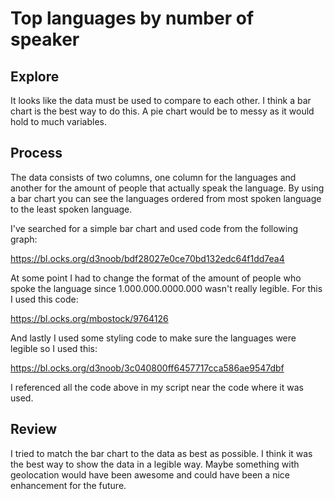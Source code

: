 # Top languages by number of speaker

## Explore


It looks like the data must be used to compare to each other. I think a bar chart is the best way to do this. A pie chart would be to messy as it would hold to much variables.


## Process

The data consists of two columns, one column for the languages and another for the amount of people that actually speak the language. By using a bar chart you can see the languages ordered from most spoken language to the least spoken language.

I've searched for a simple bar chart and used code from the following graph:

https://bl.ocks.org/d3noob/bdf28027e0ce70bd132edc64f1dd7ea4

At some point I had to change the format of the amount of people who spoke the language since 1.000.000.0000.000 wasn't really legible. For this I used this code:

https://bl.ocks.org/mbostock/9764126

And lastly I used some styling code to make sure the languages were legible so I used this:

https://bl.ocks.org/d3noob/3c040800ff6457717cca586ae9547dbf

I referenced all the code above in my script near the code where it was used.


## Review

I tried to match the bar chart to the data as best as possible. I think it was the best way to show the data in a legible way. Maybe something with geolocation would have been awesome and could have been a nice enhancement for the future.
